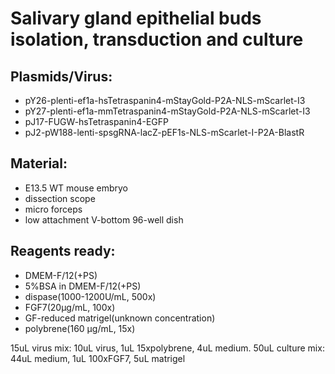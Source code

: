 # Salivary gland epithelial buds isolation, transduction and culture

## Plasmids/Virus:
* pY26-plenti-ef1a-hsTetraspanin4-mStayGold-P2A-NLS-mScarlet-I3
* pY27-plenti-ef1a-mmTetraspanin4-mStayGold-P2A-NLS-mScarlet-I3
* pJ17-FUGW-hsTetraspanin4-EGFP
* pJ2-pW188-lenti-spsgRNA-lacZ-pEF1s-NLS-mScarlet-I-P2A-BlastR

## Material:
* E13.5 WT mouse embryo
* dissection scope
* micro forceps
* low attachment V-bottom 96-well dish

## Reagents ready:
* DMEM-F/12(+PS)
* 5%BSA in DMEM-F/12(+PS)
* dispase(1000-1200U/mL, 500x)
* FGF7(20µg/mL, 100x)
* GF-reduced matrigel(unknown concentration)
* polybrene(160 µg/mL, 15x)

15uL virus mix: 10uL virus, 1uL 15xpolybrene, 4uL medium.
50uL culture mix: 44uL medium, 1uL 100xFGF7, 5uL matrigel
